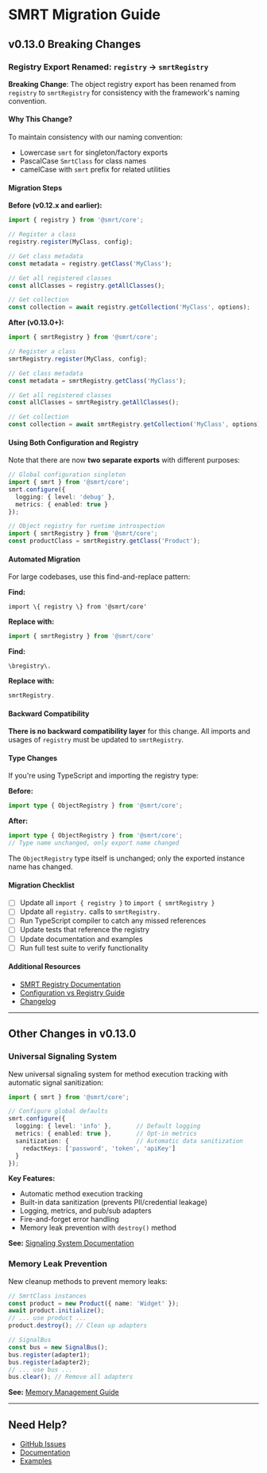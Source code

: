 # SMRT Migration Guide

## v0.13.0 Breaking Changes

### Registry Export Renamed: `registry` → `smrtRegistry`

**Breaking Change**: The object registry export has been renamed from `registry` to `smrtRegistry` for consistency with the framework's naming convention.

#### Why This Change?

To maintain consistency with our naming convention:
- Lowercase `smrt` for singleton/factory exports
- PascalCase `SmrtClass` for class names
- camelCase with `smrt` prefix for related utilities

#### Migration Steps

**Before (v0.12.x and earlier):**
```typescript
import { registry } from '@smrt/core';

// Register a class
registry.register(MyClass, config);

// Get class metadata
const metadata = registry.getClass('MyClass');

// Get all registered classes
const allClasses = registry.getAllClasses();

// Get collection
const collection = await registry.getCollection('MyClass', options);
```

**After (v0.13.0+):**
```typescript
import { smrtRegistry } from '@smrt/core';

// Register a class
smrtRegistry.register(MyClass, config);

// Get class metadata
const metadata = smrtRegistry.getClass('MyClass');

// Get all registered classes
const allClasses = smrtRegistry.getAllClasses();

// Get collection
const collection = await smrtRegistry.getCollection('MyClass', options);
```

#### Using Both Configuration and Registry

Note that there are now **two separate exports** with different purposes:

```typescript
// Global configuration singleton
import { smrt } from '@smrt/core';
smrt.configure({
  logging: { level: 'debug' },
  metrics: { enabled: true }
});

// Object registry for runtime introspection
import { smrtRegistry } from '@smrt/core';
const productClass = smrtRegistry.getClass('Product');
```

#### Automated Migration

For large codebases, use this find-and-replace pattern:

**Find:**
```regex
import \{ registry \} from '@smrt/core'
```

**Replace with:**
```typescript
import { smrtRegistry } from '@smrt/core'
```

**Find:**
```regex
\bregistry\.
```

**Replace with:**
```typescript
smrtRegistry.
```

#### Backward Compatibility

**There is no backward compatibility layer** for this change. All imports and usages of `registry` must be updated to `smrtRegistry`.

#### Type Changes

If you're using TypeScript and importing the registry type:

**Before:**
```typescript
import type { ObjectRegistry } from '@smrt/core';
```

**After:**
```typescript
import type { ObjectRegistry } from '@smrt/core';
// Type name unchanged, only export name changed
```

The `ObjectRegistry` type itself is unchanged; only the exported instance name has changed.

#### Migration Checklist

- [ ] Update all `import { registry }` to `import { smrtRegistry }`
- [ ] Update all `registry.` calls to `smrtRegistry.`
- [ ] Run TypeScript compiler to catch any missed references
- [ ] Update tests that reference the registry
- [ ] Update documentation and examples
- [ ] Run full test suite to verify functionality

#### Additional Resources

- [SMRT Registry Documentation](./docs/api/registry.md)
- [Configuration vs Registry Guide](./docs/guides/configuration.md)
- [Changelog](./CHANGELOG.md)

---

## Other Changes in v0.13.0

### Universal Signaling System

New universal signaling system for method execution tracking with automatic signal sanitization:

```typescript
import { smrt } from '@smrt/core';

// Configure global defaults
smrt.configure({
  logging: { level: 'info' },       // Default logging
  metrics: { enabled: true },       // Opt-in metrics
  sanitization: {                   // Automatic data sanitization
    redactKeys: ['password', 'token', 'apiKey']
  }
});
```

**Key Features:**
- Automatic method execution tracking
- Built-in data sanitization (prevents PII/credential leakage)
- Logging, metrics, and pub/sub adapters
- Fire-and-forget error handling
- Memory leak prevention with `destroy()` method

**See:** [Signaling System Documentation](./docs/guides/signals.md)

### Memory Leak Prevention

New cleanup methods to prevent memory leaks:

```typescript
// SmrtClass instances
const product = new Product({ name: 'Widget' });
await product.initialize();
// ... use product ...
product.destroy(); // Clean up adapters

// SignalBus
const bus = new SignalBus();
bus.register(adapter1);
bus.register(adapter2);
// ... use bus ...
bus.clear(); // Remove all adapters
```

**See:** [Memory Management Guide](./docs/guides/memory-management.md)

---

## Need Help?

- [GitHub Issues](https://github.com/happyvertical/sdk/issues)
- [Documentation](./docs/)
- [Examples](./examples/)
